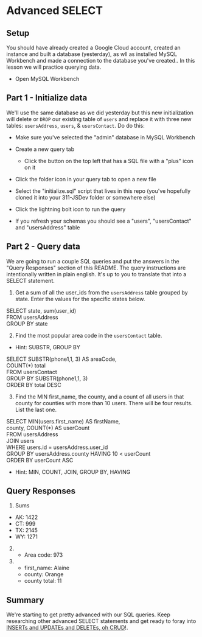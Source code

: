 # Advanced SELECT

## Setup

You should have already created a Google Cloud account, created an instance and built a database (yesterday), as wll as installed MySQL Workbench and made a connection to the database you've created.. In this lesson we will practice querying data.

- Open MySQL Workbench

## Part 1 - Initialize data

We'll use the same database as we did yesterday but this new initialization will delete or `DROP` our existing table of `users` and replace it with three new tables: `usersAddress`, `users`, & `usersContact`. Do do this:

- Make sure you've selected the "admin" database in MySQL Workbench

- Create a new query tab

  - Click the button on the top left that has a SQL file with a "plus" icon on it

- Click the folder icon in your query tab to open a new file

- Select the "initialize.sql" script that lives in this repo (you've hopefully cloned it into your 311-JSDev folder or somewhere else)

- Click the lightning bolt icon to run the query

- If you refresh your schemas you should see a "users", "usersContact" and "usersAddress" table

## Part 2 - Query data

We are going to run a couple SQL queries and put the answers in the "Query Responses" section of this README. The query instructions are intentionally written in plain english. It's up to you to translate that into a SELECT statement.

1. Get a sum of all the user_ids from the `usersAddress` table grouped by state. Enter the values for the specific states below.

SELECT state, sum(user_id)  
FROM usersAddress  
GROUP BY state

2. Find the most popular area code in the `usersContact` table.

- Hint: SUBSTR, GROUP BY

SELECT SUBSTR(phone1,1, 3) AS areaCode,  
COUNT(\*) total  
FROM usersContact  
GROUP BY SUBSTR(phone1,1, 3)  
ORDER BY total DESC

3. Find the MIN first_name, the county, and a count of all users in that county for counties with more than 10 users. There will be four results. List the last one.

SELECT MIN(users.first_name) AS firstName,  
county, COUNT(\*) AS userCount  
FROM usersAddress  
JOIN users  
WHERE users.id = usersAddress.user_id  
GROUP BY usersAddress.county HAVING 10 < userCount  
ORDER BY userCount ASC

- Hint: MIN, COUNT, JOIN, GROUP BY, HAVING

## Query Responses

1. Sums

- AK: 1422
- CT: 999
- TX: 2145
- WY: 1271

2.  - Area code: 973

3.  - first_name: Alaine
    - county: Orange
    - county total: 11

## Summary

We're starting to get pretty advanced with our SQL queries. Keep researching other advanced SELECT statements and get ready to foray into [INSERTs and UPDATEs and DELETEs, oh CRUD](https://www.youtube.com/watch?v=-HrfbV16-FQ)!.
